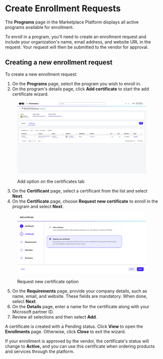 # Create Enrollment Requests

The **Programs** page in the Marketplace Platform displays all active programs available for enrollment.&#x20;

To enroll in a program, you'll need to create an enrollment request and include your organization's name, email address, and website URL in the request. Your request will then be submitted to the vendor for approval.

## Creating a new enrollment request

To create a new enrollment request:

1. On the **Programs** page, select the program you wish to enroll in.&#x20;
2. On the program's details page, click **Add certificate** to start the add certificate wizard.

<figure><img src="../../../.gitbook/assets/add_certificate.png" alt=""><figcaption><p>Add option on the certificates tab</p></figcaption></figure>

3. On the **Certificant** page, select a certificant from the list and select **Next**.
4. On the **Certificate** page, choose **Request new certificate** to enroll in the program and select **Next**.

<figure><img src="../../../.gitbook/assets/request_new_certificate.png" alt=""><figcaption><p>Request new certificate option</p></figcaption></figure>

5. On the **Requirements** page, provide your company details, such as name, email, and website. These fields are mandatory. When done, select **Next**. &#x20;
6. On the **Details** page, enter a name for the certificate along with your Microsoft partner ID.
7. Review all selections and then select **Add**.

A certificate is created with a Pending status. Click **View** to open the **Enrollments** page. Otherwise, click **Close** to exit the wizard. &#x20;

If your enrollment is approved by the vendor, the certificate's status will change to **Active,** and you can use this certificate when ordering products and services through the platform.
